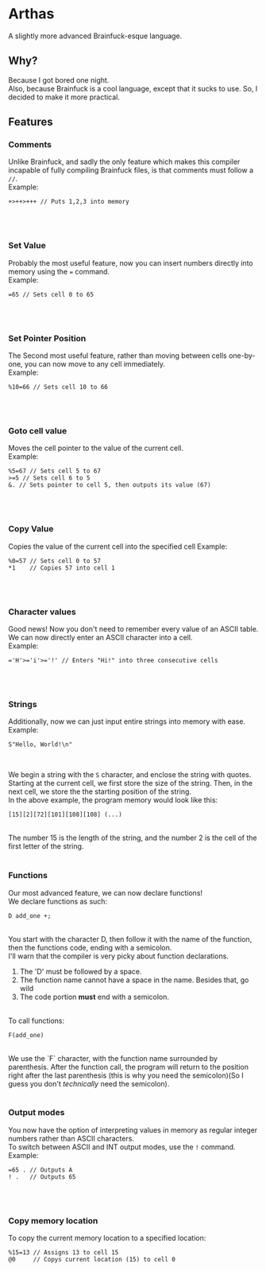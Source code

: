 # Arthas
A slightly more advanced Brainfuck-esque language.

## Why?

Because I got bored one night.<br>
Also, because Brainfuck is a cool language, except that it sucks to use. So, I decided to make it more practical.

## Features

### Comments
Unlike Brainfuck, and sadly the only feature which makes this compiler incapable of fully compiling Brainfuck files, is that
comments must follow a `//`.<br>
Example:<br>
```
+>++>+++ // Puts 1,2,3 into memory
```
<br><br>


### Set Value
Probably the most useful feature, now you can insert numbers directly into memory using the `=` command.<br>
Example:<br>
```
=65 // Sets cell 0 to 65
```
<br><br>


### Set Pointer Position
The Second most useful feature, rather than moving between cells one-by-one, you can now move to any cell immediately.<br>
Example:<br>
```
%10=66 // Sets cell 10 to 66
```
<br><br>


### Goto cell value
Moves the cell pointer to the value of the current cell.<br>
Example:<br>
```
%5=67 // Sets cell 5 to 67
>=5 // Sets cell 6 to 5
&. // Sets pointer to cell 5, then outputs its value (67)
```
<br><br>


### Copy Value
Copies the value of the current cell into the specified cell
Example:<br>
```
%0=57 // Sets cell 0 to 57
*1    // Copies 57 into cell 1
```
<br><br>


### Character values
Good news! Now you don't need to remember every value of an ASCII table. We can now directly enter an ASCII character into a cell.<br>
Example:<br>
```
='H'>='i'>='!' // Enters "Hi!" into three consecutive cells
```
<br><br>


### Strings
Additionally, now we can just input entire strings into memory with ease.<br>
Example:<br>
```
S"Hello, World!\n"
```
<br>

We begin a string with the `S` character, and enclose the string with quotes.<br>
Starting at the current cell, we first store the size of the string. Then, in the next cell, we store the the starting position of the string.<br>
In the above example, the program memory would look like this:<br>
```
[15][2][72][101][108][108] (...)
```
<br>
The number 15 is the length of the string, and the number 2 is the cell of the first letter of the string.<br>
<br>


### Functions
Our most advanced feature, we can now declare functions!<br>
We declare functions as such:<br>
```
D add_one +;
```
<br>
You start with the character D, then follow it with the name of the function, then the functions code, ending with a semicolon.<br>
I'll warn that the compiler is very picky about function declarations.
<ol>
    <li> The 'D' must be followed by a space. </li>
    <li> The function name cannot have a space in the name. Besides that, go wild </li>
    <li> The code portion <b>must</b> end with a semicolon. </li>
</ol><br>
To call functions:<br>

```
F(add_one)
```
<br>
We use the `F` character, with the function name surrounded by parenthesis. After the function call, the program will return
to the position right after the last parenthesis (this is why you need the semicolon)(So I guess you don't <i>technically</i> need the semicolon).<br>
<br>


### Output modes
You now have the option of interpreting values in memory as regular integer numbers rather than ASCII characters.<br>
To switch between ASCII and INT output modes, use the `!` command.<br>
Example:<br>
```
=65 . // Outputs A
! .   // Outputs 65
```
<br><br>

### Copy memory location
To copy the current memory location to a specified location:
<br>
```
%15=13 // Assigns 13 to cell 15
@0     // Copys current location (15) to cell 0
```
<br>
